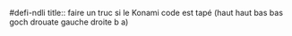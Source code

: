 #defi-ndli 
title:: faire un truc si le Konami code est tapé (haut haut bas bas goch drouate gauche droite b a)